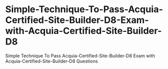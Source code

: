 # Simple-Technique-To-Pass-Acquia-Certified-Site-Builder-D8-Exam-with-Acquia-Certified-Site-Builder-D8
Simple Technique To Pass Acquia-Certified-Site-Builder-D8 Exam with Acquia-Certified-Site-Builder-D8 Questions
